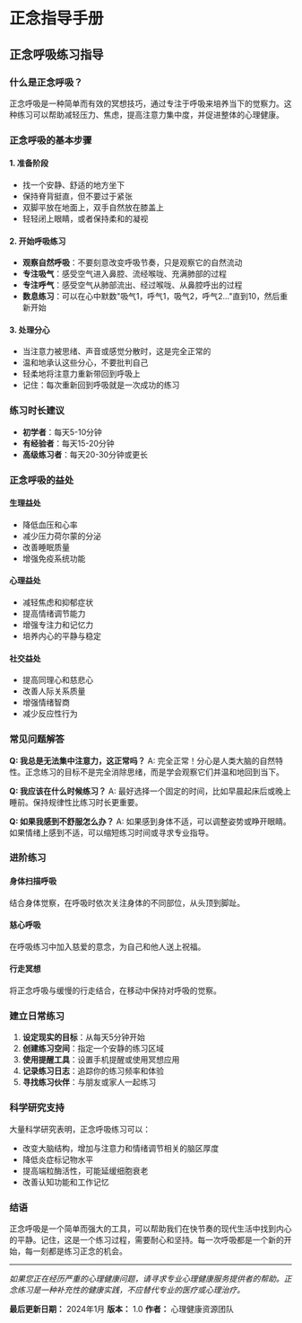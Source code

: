 # 正念指导手册

## 正念呼吸练习指导

### 什么是正念呼吸？

正念呼吸是一种简单而有效的冥想技巧，通过专注于呼吸来培养当下的觉察力。这种练习可以帮助减轻压力、焦虑，提高注意力集中度，并促进整体的心理健康。

### 正念呼吸的基本步骤

#### 1. 准备阶段
- 找一个安静、舒适的地方坐下
- 保持脊背挺直，但不要过于紧张
- 双脚平放在地面上，双手自然放在膝盖上
- 轻轻闭上眼睛，或者保持柔和的凝视

#### 2. 开始呼吸练习
- **观察自然呼吸**：不要刻意改变呼吸节奏，只是观察它的自然流动
- **专注吸气**：感受空气进入鼻腔、流经喉咙、充满肺部的过程
- **专注呼气**：感受空气从肺部流出、经过喉咙、从鼻腔呼出的过程
- **数息练习**：可以在心中默数"吸气1，呼气1，吸气2，呼气2..."直到10，然后重新开始

#### 3. 处理分心
- 当注意力被思绪、声音或感觉分散时，这是完全正常的
- 温和地承认这些分心，不要批判自己
- 轻柔地将注意力重新带回到呼吸上
- 记住：每次重新回到呼吸就是一次成功的练习

### 练习时长建议

- **初学者**：每天5-10分钟
- **有经验者**：每天15-20分钟
- **高级练习者**：每天20-30分钟或更长

### 正念呼吸的益处

#### 生理益处
- 降低血压和心率
- 减少压力荷尔蒙的分泌
- 改善睡眠质量
- 增强免疫系统功能

#### 心理益处
- 减轻焦虑和抑郁症状
- 提高情绪调节能力
- 增强专注力和记忆力
- 培养内心的平静与稳定

#### 社交益处
- 提高同理心和慈悲心
- 改善人际关系质量
- 增强情绪智商
- 减少反应性行为

### 常见问题解答

**Q: 我总是无法集中注意力，这正常吗？**
A: 完全正常！分心是人类大脑的自然特性。正念练习的目标不是完全消除思绪，而是学会观察它们并温和地回到当下。

**Q: 我应该在什么时候练习？**
A: 最好选择一个固定的时间，比如早晨起床后或晚上睡前。保持规律性比练习时长更重要。

**Q: 如果我感到不舒服怎么办？**
A: 如果感到身体不适，可以调整姿势或睁开眼睛。如果情绪上感到不适，可以缩短练习时间或寻求专业指导。

### 进阶练习

#### 身体扫描呼吸
结合身体觉察，在呼吸时依次关注身体的不同部位，从头顶到脚趾。

#### 慈心呼吸
在呼吸练习中加入慈爱的意念，为自己和他人送上祝福。

#### 行走冥想
将正念呼吸与缓慢的行走结合，在移动中保持对呼吸的觉察。

### 建立日常练习

1. **设定现实的目标**：从每天5分钟开始
2. **创建练习空间**：指定一个安静的练习区域
3. **使用提醒工具**：设置手机提醒或使用冥想应用
4. **记录练习日志**：追踪你的练习频率和体验
5. **寻找练习伙伴**：与朋友或家人一起练习

### 科学研究支持

大量科学研究表明，正念呼吸练习可以：
- 改变大脑结构，增加与注意力和情绪调节相关的脑区厚度
- 降低炎症标记物水平
- 提高端粒酶活性，可能延缓细胞衰老
- 改善认知功能和工作记忆

### 结语

正念呼吸是一个简单而强大的工具，可以帮助我们在快节奏的现代生活中找到内心的平静。记住，这是一个练习过程，需要耐心和坚持。每一次呼吸都是一个新的开始，每一刻都是练习正念的机会。

---

*如果您正在经历严重的心理健康问题，请寻求专业心理健康服务提供者的帮助。正念练习是一种补充性的健康实践，不应替代专业的医疗或心理治疗。*

**最后更新日期：** 2024年1月
**版本：** 1.0
**作者：** 心理健康资源团队